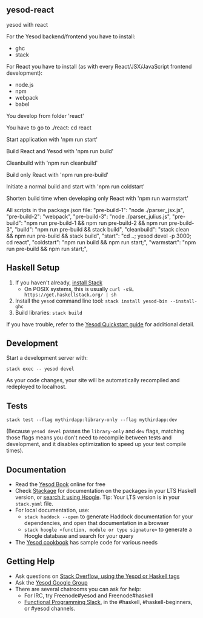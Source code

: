 ## yesod-react
yesod with react


For the Yesod backend/frontend you have to install: 
- ghc
- stack

For React you have to install (as with every React/JSX/JavaScript frontend development):
- node.js
- npm
- webpack
- babel

You develop from folder 'react'

You have to go to ./react: cd react

Start application with 'npm run start'

Build React and Yesod with 'npm run build'

Cleanbuild with 'npm run cleanbuild'

Build only React with 'npm run pre-build'

Initiate a normal build and start with 'npm run coldstart'

Shorten build time when developing only React with 'npm run warmstart'

All scripts in the package.json file:
	"pre-build-1": "node ./parser_jsx.js",
    "pre-build-2": "webpack",
    "pre-build-3": "node ./parser_julius.js",
    "pre-build": "npm run pre-build-1 && npm run pre-build-2 && npm run pre-build-3",
    "build": "npm run pre-build && stack build",
    "cleanbuild": "stack clean && npm run pre-build && stack build",
    "start": "cd ..; yesod devel -p 3000; cd react",
    "coldstart": "npm run build && npm run start;",
    "warmstart": "npm run pre-build && npm run start;",


## Haskell Setup

1. If you haven't already, [install Stack](https://haskell-lang.org/get-started)
	* On POSIX systems, this is usually `curl -sSL https://get.haskellstack.org/ | sh`
2. Install the `yesod` command line tool: `stack install yesod-bin --install-ghc`
3. Build libraries: `stack build`

If you have trouble, refer to the [Yesod Quickstart guide](https://www.yesodweb.com/page/quickstart) for additional detail.

## Development

Start a development server with:

```
stack exec -- yesod devel
```

As your code changes, your site will be automatically recompiled and redeployed to localhost.

## Tests

```
stack test --flag mythirdapp:library-only --flag mythirdapp:dev
```

(Because `yesod devel` passes the `library-only` and `dev` flags, matching those flags means you don't need to recompile between tests and development, and it disables optimization to speed up your test compile times).

## Documentation

* Read the [Yesod Book](https://www.yesodweb.com/book) online for free
* Check [Stackage](http://stackage.org/) for documentation on the packages in your LTS Haskell version, or [search it using Hoogle](https://www.stackage.org/lts/hoogle?q=). Tip: Your LTS version is in your `stack.yaml` file.
* For local documentation, use:
	* `stack haddock --open` to generate Haddock documentation for your dependencies, and open that documentation in a browser
	* `stack hoogle <function, module or type signature>` to generate a Hoogle database and search for your query
* The [Yesod cookbook](https://github.com/yesodweb/yesod-cookbook) has sample code for various needs

## Getting Help

* Ask questions on [Stack Overflow, using the Yesod or Haskell tags](https://stackoverflow.com/questions/tagged/yesod+haskell)
* Ask the [Yesod Google Group](https://groups.google.com/forum/#!forum/yesodweb)
* There are several chatrooms you can ask for help:
	* For IRC, try Freenode#yesod and Freenode#haskell
	* [Functional Programming Slack](https://fpchat-invite.herokuapp.com/), in the #haskell, #haskell-beginners, or #yesod channels.

